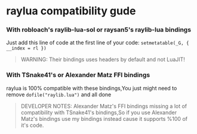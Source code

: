 # raylua compatibility gude

### With robloach's raylib-lua-sol or raysan5's raylib-lua bindings

Just add this line of code at the first line of your code:
`setmetatable(_G, { __index = rl })`

> WARNING: Their bindings uses headers by default and not LuaJIT!

### With TSnake41's or Alexander Matz FFI bindings

raylua is 100% compatible with these bindings,You just might need to remove `dofile("raylib.lua")` and all done

> DEVELOPER NOTES: Alexander Matz's FFI bindings missing a lot of compatibility with TSnake41's bindings,So if you use Alexander Matz's bindings use my bindings instead cause it supports %100 of it's code.